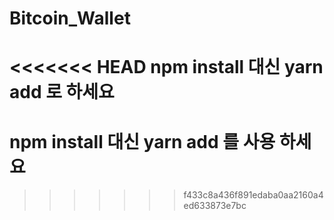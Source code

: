 # Bitcoin_Wallet

<<<<<<< HEAD
npm install 대신 yarn add 로 하세요
=======
# npm install 대신 yarn add 를 사용 하세요
>>>>>>> f433c8a436f891edaba0aa2160a4ed633873e7bc
